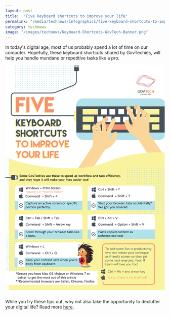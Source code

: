 ```yaml
---
layout: post
title:  "Five keyboard shortcuts to improve your life"
permalink: "/media/technews/infographics/five-keyboard-shortcuts-to-improve-your life"
category: technews
image: "/images/technews/Keyboard-Shortcuts-GovTech-Banner.png"
---
```


In today's digital age, most of us probably spend a lot of time on our computer. Hopefully, these keyboard shortcuts shared by GovTechies, will help you handle mundane or repetitive tasks like a pro.

![Five keyboard shortcuts from GovTech to improve your life in a Smart Nation](/images/technews/Keyboard-Shortcut-GovTech-Tech-Tips.png)


While you try these tips out, why not also take the opportunity to declutter your digital life? Read more [here](https://www.tech.gov.sg/media/technews/digital-decluttering-made-easy).  
